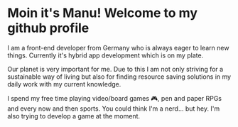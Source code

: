 # Moin it's Manu! Welcome to my github profile

I am a front-end developer from Germany who is always eager to learn new things. Currently it's hybrid app development which is on my plate.

Our planet is very important for me. Due to this I am not only striving for a sustainable way of living but also for finding resource saving solutions in my daily work with my current knowledge.

I spend my free time playing video/board games 🎮, pen and paper RPGs and every now and then sports. You could think I'm a nerd... but hey. I'm also trying to develop a game at the moment.
